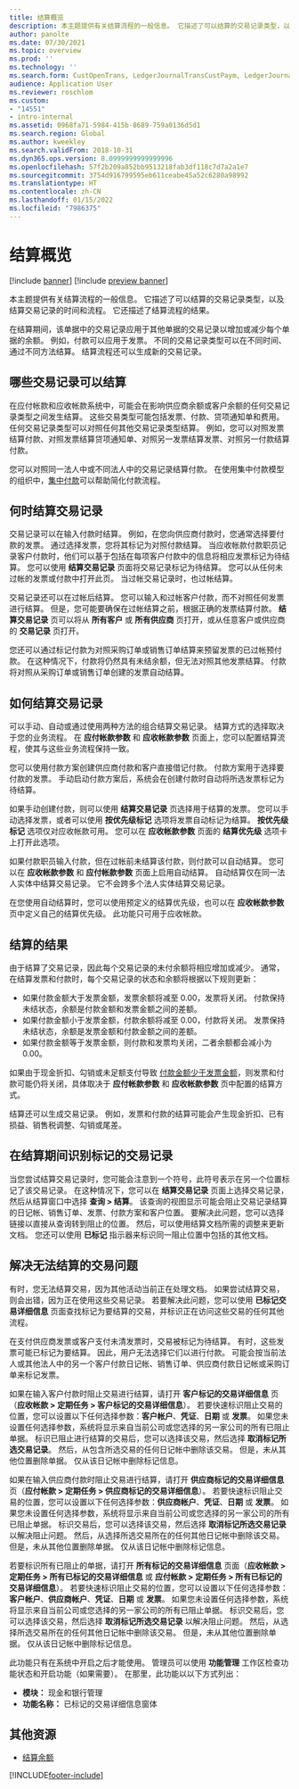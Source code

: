 ```yaml
---
title: 结算概览
description: 本主题提供有关结算流程的一般信息。 它描述了可以结算的交易记录类型，以及结算交易记录的时间和流程。 它还描述了结算流程的结果。
author: panolte
ms.date: 07/30/2021
ms.topic: overview
ms.prod: ''
ms.technology: ''
ms.search.form: CustOpenTrans, LedgerJournalTransCustPaym, LedgerJournalTransVendPaym, VendOpenTrans
audience: Application User
ms.reviewer: roschlom
ms.custom:
- "14551"
- intro-internal
ms.assetid: 0968fa71-5984-415b-8689-759a0136d5d1
ms.search.region: Global
ms.author: kweekley
ms.search.validFrom: 2018-10-31
ms.dyn365.ops.version: 8.0999999999999996
ms.openlocfilehash: 57f2b209a852bb9513218fab3df118c7d7a2a1e7
ms.sourcegitcommit: 3754d916799595eb611ceabe45a52c6280a98992
ms.translationtype: HT
ms.contentlocale: zh-CN
ms.lasthandoff: 01/15/2022
ms.locfileid: "7986375"
---
```

# <a name="settlement-overview"></a>结算概览

[!include [banner](../includes/banner.md)]
[!include [preview banner](../includes/preview-banner.md)]


本主题提供有关结算流程的一般信息。 它描述了可以结算的交易记录类型，以及结算交易记录的时间和流程。 它还描述了结算流程的结果。

在结算期间，该单据中的交易记录应用于其他单据的交易记录以增加或减少每个单据的余额。 例如，付款可以应用于发票。 不同的交易记录类型可以在不同时间、通过不同方法结算。 结算流程还可以生成新的交易记录。

## <a name="what-transactions-can-be-settled"></a>哪些交易记录可以结算

在应付帐款和应收帐款系统中，可能会在影响供应商余额或客户余额的任何交易记录类型之间发生结算。 这些交易类型可能包括发票、付款、贷项通知单和费用。 任何交易记录类型可以对照任何其他交易记录类型结算。 例如，您可以对照发票结算付款、对照发票结算贷项通知单、对照另一发票结算发票、对照另一付款结算付款。

您可以对照同一法人中或不同法人中的交易记录结算付款。 在使用集中付款模型的组织中，[集中付款](set-up-centralized-payments.md)可以帮助简化付款流程。

## <a name="when-to-settle-transactions"></a>何时结算交易记录

交易记录可以在输入付款时结算。 例如，在您向供应商付款时，您通常选择要付款的发票。 通过选择发票，您将其标记为对照付款结算。 当应收帐款付款职员记录客户付款时，他们可以基于包括在每项客户付款中的信息将相应发票标记为待结算。 您可以使用 **结算交易记录** 页面将交易记录标记为待结算。 您可以从任何未过帐的发票或付款中打开此页。 当过帐交易记录时，也过帐结算。 

交易记录还可以在过帐后结算。 您可以输入和过帐客户付款，而不对照任何发票进行结算。 但是，您可能要确保在过帐结算之前，根据正确的发票结算付款。 **结算交易记录** 页可以将从 **所有客户** 或 **所有供应商** 页打开，或从任意客户或供应商的 **交易记录** 页打开。

您还可以通过标记付款为对照采购订单或销售订单结算来预留发票的已过帐预付款。 在这种情况下，付款将仍然具有未结余额，但无法对照其他发票结算。 付款将对照从采购订单或销售订单创建的发票自动结算。

## <a name="how-to-settle-transactions"></a>如何结算交易记录

可以手动、自动或通过使用两种方法的组合结算交易记录。 结算方式的选择取决于您的业务流程。 在 **应付帐款参数** 和 **应收帐款参数** 页面上，您可以配置结算流程，使其与这些业务流程保持一致。

您可以使用付款方案创建供应商付款和客户直接借记付款。 付款方案用于选择要付款的发票。 手动启动付款方案后，系统会在创建付款时自动将所选发票标记为待结算。

如果手动创建付款，则可以使用 **结算交易记录** 页选择用于结算的发票。 您可以手动选择发票，或者可以使用 **按优先级标记** 选项将发票自动标记为结算。 **按优先级标记** 选项仅对应收帐款可用。 您可以在 **应收帐款参数** 页面的 **结算优先级** 选项卡上打开此选项。

如果付款职员输入付款，但在过帐前未结算该付款，则付款可以自动结算。 您可以在 **应收帐款参数** 和 **应付帐款参数** 页面上启用自动结算。 自动结算仅在同一法人实体中结算交易记录。 它不会跨多个法人实体结算交易记录。

在您使用自动结算时，您可以使用预定义的结算优先级，也可以在 **应收帐款参数** 页中定义自己的结算优先级。 此功能只可用于应收帐款。

## <a name="results-of-settlement"></a>结算的结果

由于结算了交易记录，因此每个交易记录的未付余额将相应增加或减少。 通常，在结算发票和付款时，每个交易记录的状态和余额将根据以下规则更新：

- 如果付款金额大于发票金额，发票余额将减至 0.00，发票将关闭。 付款保持未结状态，余额是付款金额和发票金额之间的差额。
- 如果付款金额小于发票金额，付款余额将减至 0.00，付款将关闭。 发票保持未结状态，余额是发票金额和付款金额之间的差额。
- 如果付款金额等于发票金额，则付款和发票均关闭，二者余额都会减小为 0.00。

如果由于现金折扣、勾销或未足额支付导致 [付款金额少于发票金额](../accounts-payable/vendor-payments-partial-amount.md)，则发票和付款可能仍将关闭，具体取决于 **应付帐款参数** 和 **应收帐款参数** 页中配置的结算方式。

结算还可以生成交易记录。 例如，发票和付款的结算可能会产生现金折扣、已有损益、销售税调整、勾销或尾差。

## <a name="identifying-marked-transactions-during-settlement"></a>在结算期间识别标记的交易记录

当您尝试结算交易记录时，您可能会注意到一个符号，此符号表示在另一个位置标记了该交易记录。 在这种情况下，您可以在 **结算交易记录** 页面上选择交易记录，然后从结算窗口中选择 **查询 \> 结算**。 该查询的视图显示可能会阻止交易记录结算的日记帐、销售订单、发票、付款方案和客户位置。 要解决此问题，您可以选择链接以直接从查询转到阻止的位置。 然后，可以使用结算文档所需的调整来更新文档。 您还可以使用 **已标记** 指示器来标识同一阻止位置中包括的其他文档。

## <a name="resolve-issues-with-transactions-that-cant-be-settled"></a>解决无法结算的交易问题

有时，您无法结算交易，因为其他活动当前正在处理文档。 如果尝试结算交易，则会出错，因为正在使用这些交易记录。 若要解决此问题，您可以使用 **已标记交易详细信息** 页面查找标记为要结算的交易，并标识正在访问这些交易的任何其他流程。

在支付供应商发票或客户支付未清发票时，交易被标记为待结算。 有时，这些发票可能已标记为要结算。 因此，用户无法选择它们以进行付款。 可能会按当前法人或其他法人中的另一个客户付款日记帐、销售订单、供应商付款日记帐或采购订单来标记发票。

如果在输入客户付款时阻止交易进行结算，请打开 **客户标记的交易详细信息** 页（**应收帐款 \> 定期任务 \> 客户标记的交易详细信息**）。 若要快速标识阻止交易的位置，您可以设置以下任何选择参数：**客户帐户**、**凭证**、**日期** 或 **发票**。 如果您未设置任何选择参数，系统将显示来自当前公司或您选择的另一家公司的所有已阻止单据。 标识已阻止进行结算的交易后，您可以选择该交易，然后选择 **取消标记所选交易记录**。 然后，从包含所选交易的任何日记帐中删除该交易。 但是，未从其他位置删除单据。 仅从该日记帐中删除标记信息。

如果在输入供应商付款时阻止交易进行结算，请打开 **供应商标记的交易详细信息** 页（**应付帐款 \> 定期任务 \> 供应商标记的交易详细信息**）。 若要快速标识阻止交易的位置，您可以设置以下任何选择参数：**供应商帐户**、**凭证**、**日期** 或 **发票**。 如果您未设置任何选择参数，系统将显示来自当前公司或您选择的另一家公司的所有已阻止单据。 标识交易后，您可以选择该交易，然后选择 **取消标记所选交易记录** 以解决阻止问题。 然后，从选择所选交易所在的任何其他日记帐中删除该交易。 但是，未从其他位置删除单据。 仅从该日记帐中删除标记信息。

若要标识所有已阻止的单据，请打开 **所有标记的交易详细信息** 页面（**应收帐款 \> 定期任务 \> 所有已标记的交易详细信息** 或 **应付帐款 \> 定期任务 \> 所有已标记的交易详细信息**）。 若要快速标识阻止交易的位置，您可以设置以下任何选择参数：**客户帐户**、**供应商帐户**、**凭证**、**日期** 或 **发票**。 如果您未设置任何选择参数，系统将显示来自当前公司或您选择的另一家公司的所有已阻止单据。 标识交易后，您可以选择该交易，然后选择 **取消标记所选交易记录** 以解决阻止问题。 然后，从选择所选交易所在的任何其他日记帐中删除该交易。 但是，未从其他位置删除单据。 仅从该日记帐中删除标记信息。

此功能只有在系统中开启之后才能使用。 管理员可以使用 **功能管理** 工作区检查功能状态和开启功能（如果需要）。 在那里，此功能以以下方式列出：

- **模块：** 现金和银行管理
- **功能名称：** 已标记的交易详细信息窗体

## <a name="additional-resources"></a>其他资源

- [结算余额](settle-remainder.md)

[!INCLUDE[footer-include](../../includes/footer-banner.md)]
